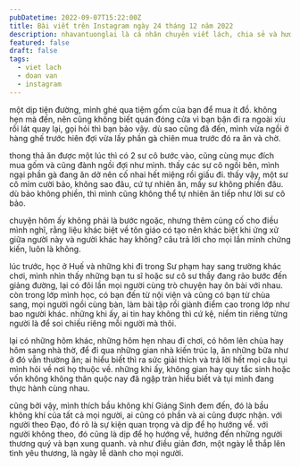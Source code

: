 ```yaml
---
pubDatetime: 2022-09-07T15:22:00Z
title: Bài viết trên Instagram ngày 24 tháng 12 năm 2022
description: nhavantuonglai là cá nhân chuyên viết lách, chia sẻ và hướng dẫn mọi người thuần thục hơn khi thực hành viết lách mỗi ngày qua những bài chia sẻ ngắn trên Instagram chính thức.
featured: false
draft: false
tags:
  - viet lach
  - doan van
  - instagram
---
```


một dịp tiện đường, mình ghé qua tiệm gốm của bạn để mua ít đồ. không hẹn mà đến, nên cũng không biết quán đóng cửa vì bạn bận đi ra ngoài xíu rồi lát quay lại, gọi hỏi thì bạn bảo vậy. dù sao cũng đã đến, mình vừa ngồi ở hàng ghế trước hiên đợi vừa lấy phần gà chiên mua trước đó ra ăn và chờ.

thong thả ăn được một lúc thì có 2 sư cô bước vào, cũng cùng mục đích mua gốm và cũng đành ngồi đợi như mình. thấy các sư cô ngồi bên, mình ngại phần gà đang ăn dở nên cố nhai hết miệng rồi giấu đi. thấy vậy, một sư cô mỉm cười bảo, không sao đâu, cứ tự nhiên ăn, mấy sư không phiền đâu. dù bảo không phiền, thì mình cũng không thể tự nhiên ăn tiếp như lời sư cô bảo.

chuyện hôm ấy không phải là bước ngoặc, nhưng thêm củng cố cho điều mình nghĩ, rằng liệu khác biệt về tôn giáo có tạo nên khác biệt khi ứng xử giữa người này và người khác hay không? câu trả lời cho mọi lần mình chứng kiến, luôn là không.

lúc trước, học ở Huế và những khi đi trong Sư phạm hay sang trường khác chơi, mình nhìn thấy những bạn tu sĩ hoặc sư cô sư thầy đang rảo bước đến giảng đường, lại có đôi lần mọi người cùng trò chuyện hay ôn bài với nhau. còn trong lớp mình học, có bạn đến từ nội viện và cũng có bạn từ chùa sang, mọi người ngồi cùng bàn, làm bài tập rồi giành điểm cao trong lớp như bao người khác. những khi ấy, ai tin hay không thì cứ kệ, niềm tin riêng từng người là để soi chiếu riêng mỗi người mà thôi.

lại có những hôm khác, những hôm hẹn nhau đi chơi, có hôm lên chùa hay hôm sang nhà thờ, để đi qua những gian nhà kiến trúc lạ, ăn những bữa như ở đó vẫn thường ăn; ai hiểu biết thì ra sức giải thích và trả lời hết mọi câu tụi mình hỏi về nơi họ thuộc về. những khi ấy, không gian hay quy tắc sinh hoặc vốn không không thân quộc nay đã ngập tràn hiểu biết và tụi mình đang thực hành cùng nhau.

cũng bởi vậy, mình thích bầu không khí Giáng Sinh đem đến, đó là bầu không khí của tất cả mọi người, ai cũng có phần và ai cũng được nhận. với người theo Đạo, đó rõ là sự kiện quan trọng và dịp để họ hướng về. với người không theo, đó cũng là dịp để họ hướng về, hướng đến những người thương quý và bạn xung quanh. và như điều giản đơn, một ngày lễ thắp lên tình yêu thương, là ngày lễ dành cho mọi người.
